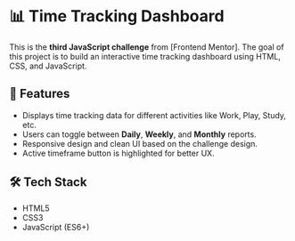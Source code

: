# 📊 Time Tracking Dashboard

This is the **third JavaScript challenge** from [Frontend Mentor].
The goal of this project is to build an interactive time tracking dashboard using HTML, CSS, and JavaScript.

## 🚀 Features

- Displays time tracking data for different activities like Work, Play, Study, etc.
- Users can toggle between **Daily**, **Weekly**, and **Monthly** reports.
- Responsive design and clean UI based on the challenge design.
- Active timeframe button is highlighted for better UX.

## 🛠️ Tech Stack

- HTML5
- CSS3
- JavaScript (ES6+)
